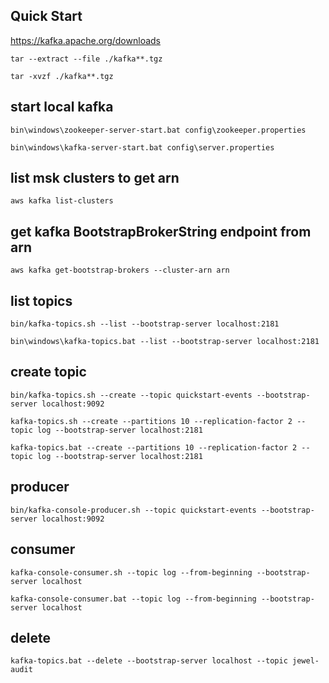 ## Quick Start
https://kafka.apache.org/downloads
```
tar --extract --file ./kafka**.tgz
```

```
tar -xvzf ./kafka**.tgz
```



## start local kafka
```
bin\windows\zookeeper-server-start.bat config\zookeeper.properties
```
```
bin\windows\kafka-server-start.bat config\server.properties
```

## list msk clusters to get arn 
```
aws kafka list-clusters
```

## get kafka BootstrapBrokerString endpoint from arn

```
aws kafka get-bootstrap-brokers --cluster-arn arn
```

## list topics

```
bin/kafka-topics.sh --list --bootstrap-server localhost:2181
```
```
bin\windows\kafka-topics.bat --list --bootstrap-server localhost:2181
```

## create topic
```
bin/kafka-topics.sh --create --topic quickstart-events --bootstrap-server localhost:9092
```
```
kafka-topics.sh --create --partitions 10 --replication-factor 2 --topic log --bootstrap-server localhost:2181
```
```
kafka-topics.bat --create --partitions 10 --replication-factor 2 --topic log --bootstrap-server localhost:2181
```

## producer

```
bin/kafka-console-producer.sh --topic quickstart-events --bootstrap-server localhost:9092
```

## consumer

```
kafka-console-consumer.sh --topic log --from-beginning --bootstrap-server localhost
```

```
kafka-console-consumer.bat --topic log --from-beginning --bootstrap-server localhost
```


## delete
```
kafka-topics.bat --delete --bootstrap-server localhost --topic jewel-audit
```

